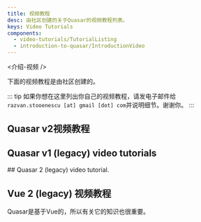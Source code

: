 ```yaml
---
title: 视频教程
desc: 由社区创建的关于Quasar的视频教程列表。
keys: Video Tutorials
components:
  - video-tutorials/TutorialListing
  - introduction-to-quasar/IntroductionVideo
---
```


<介绍-视频 />

下面的视频教程是由社区创建的。

::: tip
如果你想在这里列出你自己的视频教程，请发电子邮件给`razvan.stooenescu [at] gmail [dot] com`并说明细节。谢谢你。
:::

## Quasar v2视频教程

<tutorial-list which="quasar-v2" />

## Quasar v1 (legacy) video tutorials

<tutorial-listing which="quasar-v1" /> ## Quasar 2 (legacy) video tutorial.

## Vue 2 (legacy) 视频教程

Quasar是基于Vue的，所以有关它的知识也很重要。

<tutorial-listing which="vue" />
